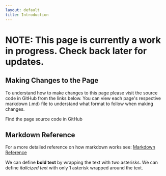 ```yaml
---
layout: default
title: Introduction
---
```


# **NOTE: This page is currently a work in progress. Check back later for updates.**

## Making Changes to the Page
 To understand how to make changes to this page please visit the source code in GitHub from the links below. You can view each page's respective markdown (.md) file to understand what format to follow when making changes.

Find the page source code in GitHub

## Markdown Reference

For a more detailed reference on how markdown works see: [Markdown Reference](https://www.markdownguide.org/basic-syntax/)

We can define **bold text** by wrapping the text with two asterisks. We can define *italicized text* with only 1 asterisk wrapped around the text.
